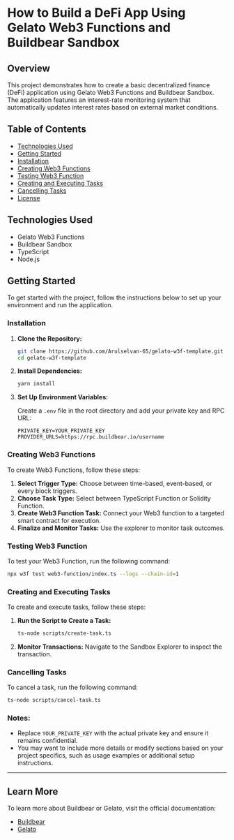 # How to Build a DeFi App Using Gelato Web3 Functions and Buildbear Sandbox

## Overview

This project demonstrates how to create a basic decentralized finance (DeFi) application using Gelato Web3 Functions and Buildbear Sandbox. The application features an interest-rate monitoring system that automatically updates interest rates based on external market conditions.

## Table of Contents

- [Technologies Used](#technologies-used)
- [Getting Started](#getting-started)
- [Installation](#installation)
- [Creating Web3 Functions](#creating-web3-functions)
- [Testing Web3 Function](#testing-web3-function)
- [Creating and Executing Tasks](#creating-and-executing-tasks)
- [Cancelling Tasks](#cancelling-tasks)
- [License](#license)

## Technologies Used

- Gelato Web3 Functions
- Buildbear Sandbox
- TypeScript
- Node.js

## Getting Started

To get started with the project, follow the instructions below to set up your environment and run the application.

### Installation

1. **Clone the Repository:**

   ```bash
   git clone https://github.com/Arulselvan-65/gelato-w3f-template.git
   cd gelato-w3f-template
   ```

2. **Install Dependencies:**

   ```bash
   yarn install
   ```

3. **Set Up Environment Variables:**

   Create a `.env` file in the root directory and add your private key and RPC URL:

   ```plaintext
   PRIVATE_KEY=YOUR_PRIVATE_KEY
   PROVIDER_URLS=https://rpc.buildbear.io/username
   ```

### Creating Web3 Functions

To create Web3 Functions, follow these steps:

1. **Select Trigger Type:** Choose between time-based, event-based, or every block triggers.
2. **Choose Task Type:** Select between TypeScript Function or Solidity Function.
3. **Create Web3 Function Task:** Connect your Web3 function to a targeted smart contract for execution.
4. **Finalize and Monitor Tasks:** Use the explorer to monitor task outcomes.

### Testing Web3 Function

To test your Web3 Function, run the following command:

```bash
npx w3f test web3-function/index.ts --logs --chain-id=1
```

### Creating and Executing Tasks

To create and execute tasks, follow these steps:

1. **Run the Script to Create a Task:**

   ```bash
   ts-node scripts/create-task.ts
   ```

2. **Monitor Transactions:** Navigate to the Sandbox Explorer to inspect the transaction.

### Cancelling Tasks

To cancel a task, run the following command:

```bash
ts-node scripts/cancel-task.ts
```

### Notes:

- Replace `YOUR_PRIVATE_KEY` with the actual private key and ensure it remains confidential.
- You may want to include more details or modify sections based on your project specifics, such as usage examples or additional setup instructions.

---
## Learn More

To learn more about Buildbear or Gelato, visit the official documentation:
- [Buildbear](https://buildbear.io)
- [Gelato](https://www.gelato.network/)
